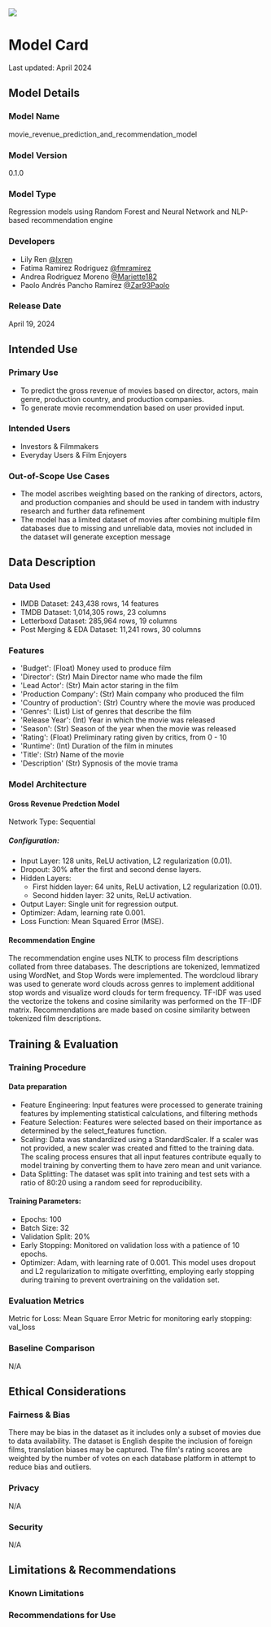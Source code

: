 <img src ="https://github.com/lxren/movie_revenue_prediction_and_recommendation_model/assets/167150651/f7296a1f-7b4b-46af-a31f-aca892ee2138"/>

# Model Card
Last updated: April 2024
## Model Details
### Model Name
movie_revenue_prediction_and_recommendation_model
### Model Version
0.1.0
### Model Type
Regression models using Random Forest and Neural Network and NLP-based recommendation engine
### Developers
- Lily Ren [@lxren](https://github.com/lxren)
- Fatima Ramirez Rodriguez [@fmramirez](https://github.com/fmramirez)
- Andrea Rodriguez Moreno [@Mariette182](https://github.com/Mariette182)
- Paolo Andrés Pancho Ramírez [@Zar93Paolo](https://github.com/Zar93Paolo)
### Release Date
April 19, 2024
## Intended Use
### Primary Use
- To predict the gross revenue of movies based on director, actors, main genre, production country, and production companies. 
- To generate movie recommendation based on user provided input.
### Intended Users
- Investors & Filmmakers
- Everyday Users & Film Enjoyers
### Out-of-Scope Use Cases
- The model ascribes weighting based on the ranking of directors, actors, and production companies and should be used in tandem with industry research and further data refinement
- The model has a limited dataset of movies after combining multiple film databases due to missing and unreliable data, movies not included in the dataset will generate exception message
## Data Description
### Data Used
- IMDB Dataset: 243,438 rows, 14 features
- TMDB Dataset: 1,014,305 rows, 23 columns
- Letterboxd Dataset: 285,964 rows, 19 columns
- Post Merging & EDA Dataset: 11,241 rows, 30 columns
### Features
- 'Budget': (Float) Money used to produce film
- 'Director': (Str) Main Director name who made the film
- 'Lead Actor': (Str) Main actor staring in the film
- 'Production Company': (Str) Main company who produced the film
- 'Country of production': (Str) Country where the movie was produced
- 'Genres': (List) List of genres that describe the film
- 'Release Year': (Int) Year in which the movie was released
- 'Season': (Str) Season of the year when the movie was released
- 'Rating': (Float) Preliminary rating given by critics, from 0 - 10
- 'Runtime': (Int) Duration of the film in minutes
- 'Title': (Str) Name of the movie
- 'Description' (Str) Sypnosis of the movie trama 

### Model Architecture

#### Gross Revenue Predction Model

Network Type: Sequential

##### Configuration:
- Input Layer: 128 units, ReLU activation, L2 regularization (0.01).
- Dropout: 30% after the first and second dense layers.
- Hidden Layers:
    - First hidden layer: 64 units, ReLU activation, L2 regularization (0.01).
    - Second hidden layer: 32 units, ReLU activation.
- Output Layer: Single unit for regression output.
- Optimizer: Adam, learning rate 0.001.
- Loss Function: Mean Squared Error (MSE).

#### Recommendation Engine
The recommendation engine uses NLTK to process film descriptions collated from three databases. The descriptions are tokenized, lemmatized using WordNet, and Stop Words were implemented. The wordcloud library was used to generate word clouds across genres to implement additional stop words and visualize word clouds for term frequency. TF-IDF was used the vectorize the tokens and cosine similarity was performed on the TF-IDF matrix. Recommendations are made based on cosine similarity between tokenized film descriptions. 
## Training & Evaluation
### Training Procedure
#### Data preparation
- Feature Engineering: Input features were processed to generate training features by implementing statistical calculations, and filtering methods
- Feature Selection: Features were selected based on their importance as determined by the select_features function.
- Scaling: Data was standardized using a StandardScaler. If a scaler was not provided, a new scaler was created and fitted to the training data. The scaling process ensures that all input features contribute equally to model training by converting them to have zero mean and unit variance.
- Data Splitting: The dataset was split into training and test sets with a ratio of 80:20 using a random seed for reproducibility.
#### Training Parameters:
- Epochs: 100
- Batch Size: 32
- Validation Split: 20%
- Early Stopping: Monitored on validation loss with a patience of 10 epochs.
- Optimizer: Adam, with learning rate of 0.001.
This model uses dropout and L2 regularization to mitigate overfitting, employing early stopping during training to prevent overtraining on the validation set.

### Evaluation Metrics
Metric for Loss: Mean Square Error 
Metric for monitoring early stopping: val_loss

### Baseline Comparison
N/A

## Ethical Considerations
### Fairness & Bias
There may be bias in the dataset as it includes only a subset of movies due to data availability. The dataset is English despite the inclusion of foreign films, translation biases may be captured. The film's rating scores are weighted by the number of votes on each database platform in attempt to reduce bias and outliers. 
### Privacy
N/A
### Security
N/A

## Limitations & Recommendations
### Known Limitations
### Recommendations for Use
